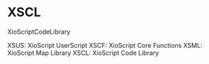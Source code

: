 # XSCL
XioScriptCodeLibrary

XSUS: XioScript UserScript
XSCF: XioScript Core Functions
XSML: XioScript Map Library
XSCL: XioScript Code Library
